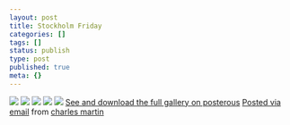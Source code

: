 ```yaml
---
layout: post
title: Stockholm Friday
categories: []
tags: []
status: publish
type: post
published: true
meta: {}
---
```




[![](http://posterous.com/getfile/files.posterous.com/charlesmartin/dKZbEiE3Bj4xjEPXWL7EOYWpZOQhuGTFgvVWLzK9C75GRDjuziM1K4gjCFcJ/photo_1.jpg.scaled.500.jpg)](http://posterous.com/getfile/files.posterous.com/charlesmartin/Yn3H1yu1uqfLi7zOWbdpTOCqgk5KRZsGuYG7vrvNo4xSvL7IPArVAHLZp380/photo_1.jpg.scaled.1000.jpg) 
[![](http://posterous.com/getfile/files.posterous.com/charlesmartin/LeXqHYEetqomeSj07lPJEKUbSRNc9n8JjJrfY8Iqx15tGhbrzzAOdnj6jVcH/photo_2.jpg.scaled.500.jpg)](http://posterous.com/getfile/files.posterous.com/charlesmartin/kmYCM1WMsbLHu2fSUkvwnFJmE0vRwyQmBSmw71YGdD3gVE9TeH7CVLhCTHVl/photo_2.jpg.scaled.1000.jpg) 
[![](http://posterous.com/getfile/files.posterous.com/charlesmartin/zIayzSGW2OTUooQuw8CtZTkdDJO19Z2iOsjppmR5kzRCykZsMwb0P9vYvYe5/photo_3.jpg.scaled.500.jpg)](http://posterous.com/getfile/files.posterous.com/charlesmartin/JliXdu6lCRtuagyXK5xzxdpb40mnPFWQ6tD9wbBw27f76UwVyN1TOpEJS9zw/photo_3.jpg.scaled.1000.jpg) 
[![](http://posterous.com/getfile/files.posterous.com/charlesmartin/0OKgCzMoBb0I1cxOaAvRcfvhNx74aTVr5yoQNLImhBryRbY2Y4K0PAqxAtYC/photo_4.jpg.scaled.500.jpg)](http://posterous.com/getfile/files.posterous.com/charlesmartin/IM8crH7PjnPBdWauBynZhtN9qsZ1VytACB3860BSWP4tmo9QhdCGQnrg0rZP/photo_4.jpg.scaled.1000.jpg) 
[![](http://posterous.com/getfile/files.posterous.com/charlesmartin/t9H4EaRS8FrcmFIJZeUG0rQ31a1JBfxmQvFtzci4n8rkQyY4FpbunpXZE8jR/photo_5.jpg.scaled.500.jpg)](http://posterous.com/getfile/files.posterous.com/charlesmartin/qqbEPDBcyarm0S3nS3ytDKlWGWreA13P1HFF30JGPMkOiASlsKkDma2IR4Qe/photo_5.jpg.scaled.1000.jpg) 
[See and download the full gallery on posterous](http://charlesmartin.posterous.com/stockholm-friday) 
[Posted via email](http://posterous.com)  from 
[charles martin](http://charlesmartin.posterous.com/stockholm-friday)
